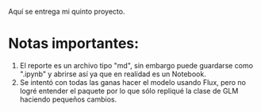 Aquí se entrega mi quinto proyecto.

# Notas importantes:

1. El reporte es un archivo tipo "md", sin embargo puede guardarse como ".ipynb" y abrirse así ya que en realidad es un Notebook.
2. Se intentó con todas las ganas hacer el modelo usando Flux, pero no logré entender el paquete por lo que sólo repliqué la clase de GLM haciendo pequeños cambios.
